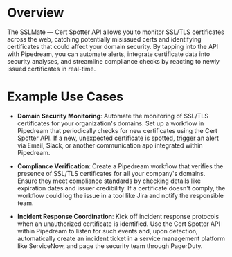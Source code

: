 # Overview

The SSLMate — Cert Spotter API allows you to monitor SSL/TLS certificates across the web, catching potentially misissued certs and identifying certificates that could affect your domain security. By tapping into the API with Pipedream, you can automate alerts, integrate certificate data into security analyses, and streamline compliance checks by reacting to newly issued certificates in real-time.

# Example Use Cases

- **Domain Security Monitoring**: Automate the monitoring of SSL/TLS certificates for your organization's domains. Set up a workflow in Pipedream that periodically checks for new certificates using the Cert Spotter API. If a new, unexpected certificate is spotted, trigger an alert via Email, Slack, or another communication app integrated within Pipedream.

- **Compliance Verification**: Create a Pipedream workflow that verifies the presence of SSL/TLS certificates for all your company's domains. Ensure they meet compliance standards by checking details like expiration dates and issuer credibility. If a certificate doesn't comply, the workflow could log the issue in a tool like Jira and notify the responsible team.

- **Incident Response Coordination**: Kick off incident response protocols when an unauthorized certificate is identified. Use the Cert Spotter API within Pipedream to listen for such events and, upon detection, automatically create an incident ticket in a service management platform like ServiceNow, and page the security team through PagerDuty.
